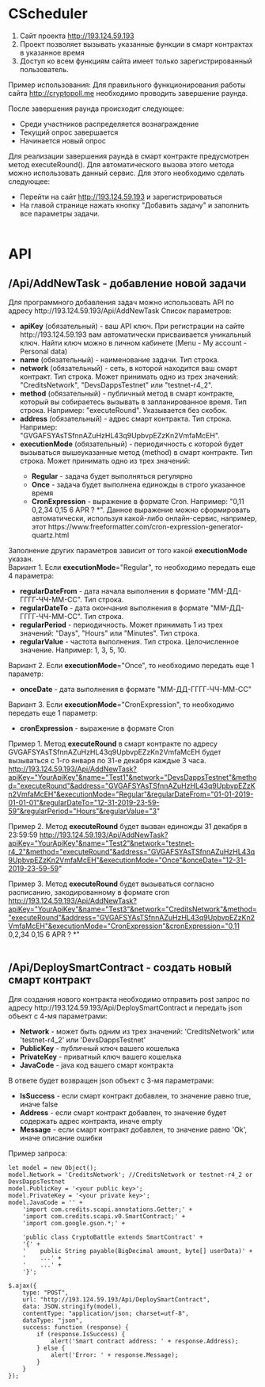 # CScheduler
1. Сайт проекта http://193.124.59.193
2. Проект позволяет вызывать указанные функции в смарт контрактах в указанное время
3. Доступ ко всем функциям сайта имеет только зарегистрированный пользователь.

Пример использования:
Для правильного функционирования работы сайта http://cryptopoll.me необходимо проводить завершение раунда. 

После завершения раунда происходит следующее:
- Среди участников распределяется вознаграждение
- Текущий опрос завершается
- Начинается новый опрос

Для реализации завершения раунда в смарт контракте предусмотрен метод executeRound(). Для автоматического вызова этого метода можно использовать данный сервис. Для этого необходимо сделать следующее:
- Перейти на сайт http://193.124.59.193 и зарегистрироваться
- На главой странице нажать кнопку "Добавить задачу" и заполнить все параметры задачи.
</br></br>
# API
<h2>/Api/AddNewTask - добавление новой задачи</h2>
Для программного добавления задач можно использовать API по адресу http://193.124.59.193/Api/AddNewTask
Список параметров:
<ul>
<li><b>apiKey</b> (обязательный) - ваш API ключ. При регистрации на сайте http://193.124.59.193 вам автоматически присваивается уникальный ключ. Найти ключ можно в личном кабинете (Menu - My account - Personal data)</li>
<li><b>name</b> (обязательный) - наименование задачи. Тип строка.</li>
<li><b>network</b> (обязательный) - сеть, в которой находится ваш смарт контракт. Тип строка. Может принимать одно из трех значений: "CreditsNetwork", "DevsDappsTestnet" или "testnet-r4_2".</li>
<li><b>method</b> (обязательный) - публичный метод в смарт контракте, который вы собираетесь вызывать в запланированное время. Тип строка. Например: "executeRound". Указывается без скобок.</li>
<li><b>address</b> (обязательный) - адрес смарт контракта. Тип строка. Например: "GVGAFSYAsTSfnnAZuHzHL43q9UpbvpEZzKn2VmfaMcEH".</li>
<li><b>executionMode</b> (обязательный) - периодичность с которой будет вызываться вышеуказанные метод (method) в смарт контракте. Тип строка. Может принимать одно из трех значений:</li>
    <ul>
    <li><b>Regular</b> - задача будет выполняться регулярно</li>
    <li><b>Once</b> - задача будет выполнена единожды в строго указанное время</li>
    <li><b>CronExpression</b> - выражение в формате Cron. Например: "0,11 0,2,34 0,15 6 APR ? *". Данное выражение можно сформировать автоматически, используя какой-либо онлайн-сервис, например, этот https://www.freeformatter.com/cron-expression-generator-quartz.html</li>
</ul>
</ul>
    
Заполнение других параметров зависит от того какой <b>executionMode</b> указан.</br>
Вариант 1. Если <b>executionMode</b>="Regular", то необходимо передать еще 4 параметра:
    <ul>
    <li><b>regularDateFrom</b> - дата начала выполнения в формате "ММ-ДД-ГГГГ-ЧЧ-ММ-СС". Тип строка.</li>
    <li><b>regularDateTo</b> - дата окончания выполнения в формате "ММ-ДД-ГГГГ-ЧЧ-ММ-СС". Тип строка.</li>
    <li><b>regularPeriod</b> - периодичность. Может принимать 1 из трех значений: "Days", "Hours" или "Minutes". Тип строка.</li>
    <li><b>regularValue</b> - частота выполнения. Тип строка. Целочисленное значение. Например: 1, 3, 5, 10.</li>
    </ul>
Вариант 2. Если <b>executionMode</b>="Once", то необходимо передать еще 1 параметр:
    <ul>
    <li><b>onceDate</b> - дата выполнения в формате "ММ-ДД-ГГГГ-ЧЧ-ММ-СС"</li>
    </ul>
Вариант 3. Если <b>executionMode</b>="CronExpression", то необходимо передать еще 1 параметр:
    <ul>
    <li><b>cronExpression</b> - выражение в формате Cron</li>
    </ul>
    
Пример 1. Метод <b>executeRound</b> в смарт контракте по адресу GVGAFSYAsTSfnnAZuHzHL43q9UpbvpEZzKn2VmfaMcEH будет вызываться с 1-го января по 31-е декабря каждые 3 часа.
http://193.124.59.193/Api/AddNewTask?apiKey="YourApiKey"&name="Test1"&network="DevsDappsTestnet"&method="executeRound"&address="GVGAFSYAsTSfnnAZuHzHL43q9UpbvpEZzKn2VmfaMcEH"&executionMode="Regular"&regularDateFrom="01-01-2019-01-01-01"&regularDateTo="12-31-2019-23-59-59"&regularPeriod="Hours"&regularValue="3"

Пример 2. Метод <b>executeRound</b> будет вызван единожды 31 декабря в 23:59:59
http://193.124.59.193/Api/AddNewTask?apiKey="YourApiKey"&name="Test2"&network="testnet-r4_2"&method="executeRound"&address="GVGAFSYAsTSfnnAZuHzHL43q9UpbvpEZzKn2VmfaMcEH"&executionMode="Once"&onceDate="12-31-2019-23-59-59"

Пример 3. Метод <b>executeRound</b> будет вызываться согласно расписанию, закодированному в формате cron
http://193.124.59.193/Api/AddNewTask?apiKey="YourApiKey"&name="Test3"&network="CreditsNetwork"&method="executeRound"&address="GVGAFSYAsTSfnnAZuHzHL43q9UpbvpEZzKn2VmfaMcEH"&executionMode="CronExpression"&cronExpression="0,11 0,2,34 0,15 6 APR ? *"
</br></br>

<h2>/Api/DeploySmartContract - создать новый смарт контракт</h2>
Для создания нового контракта необходимо отправить post запрос по адресу http://193.124.59.193/Api/DeploySmartContract и передать json объект с 4-мя параметрами:
<ul>
    <li><b>Network</b> - может быть одним из трех значений: 'CreditsNetwork' или 'testnet-r4_2' или 'DevsDappsTestnet'</li>
    <li><b>PublicKey</b> - публичный ключ вашего кошелька</li>
    <li><b>PrivateKey</b> - приватный ключ вашего кошелька</li>
    <li><b>JavaCode</b> - java код вашего смарт контракта</li>    
</ul>
    
В ответе будет возвращен json объект с 3-мя параметрами:
<ul>
    <li><b>IsSuccess</b> - если смарт контракт добавлен, то значение равно true, иначе false</li>
    <li><b>Address</b> - если смарт контракт добавлен, то значение будет содержать адрес контракта, иначе empty</li> 
    <li><b>Message</b> - если смарт контракт добавлен, то значение равно 'Ok', иначе описание ошибки</li> 
</ul>
    
Пример запроса:    
    
    let model = new Object();            
    model.Network = 'CreditsNetwork'; //CreditsNetwork or testnet-r4_2 or DevsDappsTestnet
    model.PublicKey = '<your public key>';
    model.PrivateKey = '<your private key>';
    model.JavaCode = '' +
        'import com.credits.scapi.annotations.Getter;' +
        'import com.credits.scapi.v0.SmartContract;' +
        'import com.google.gson.*;' +

        'public class CryptoBattle extends SmartContract' +
        '{' +
        '    public String payable(BigDecimal amount, byte[] userData)' +
        '    ...' +
        '    ...' +
        '}';
            
    $.ajax({
        type: "POST",
        url: "http://193.124.59.193/Api/DeploySmartContract",
        data: JSON.stringify(model),
        contentType: "application/json; charset=utf-8",
        dataType: "json",
        success: function (response) {
            if (response.IsSuccess) {
                alert('Smart contract address: ' + response.Address);
            } else {
                alert('Error: ' + response.Message);
            }                    
        }
    });
